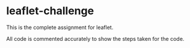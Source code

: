 # leaflet-challenge

This is the complete assignment for leaflet.

All code is commented accurately to show the steps taken for the code.

